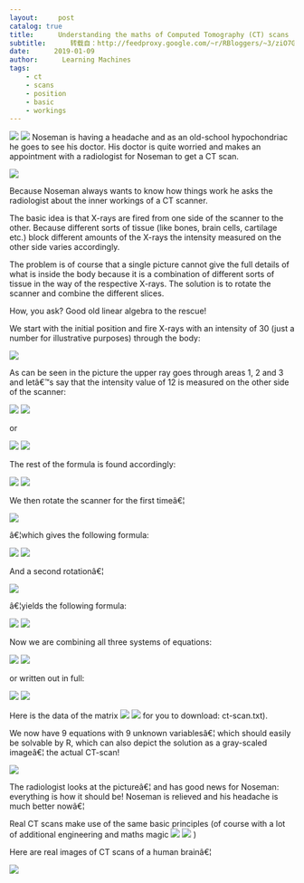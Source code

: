 ```yaml
---
layout:     post
catalog: true
title:      Understanding the maths of Computed Tomography (CT) scans
subtitle:      转载自：http://feedproxy.google.com/~r/RBloggers/~3/ziO7GHQH_V0/
date:      2019-01-09
author:      Learning Machines
tags:
    - ct
    - scans
    - position
    - basic
    - workings
---
```











![](https://i0.wp.com/blog.ephorie.de/wp-content/uploads/2019/01/male-149328_1280-300x206.png?resize=300%2C206)
![](https://i0.wp.com/blog.ephorie.de/wp-content/uploads/2019/01/male-149328_1280-300x206.png?resize=300%2C206)
Noseman is having a headache and as an old-school hypochondriac he goes to see his doctor. His doctor is quite worried and makes an appointment with a radiologist for Noseman to get a CT scan.

![](https://i0.wp.com/blog.ephorie.de/wp-content/uploads/2019/01/Computertomograph_Sensation16.jpg?w=450)


Because Noseman always wants to know how things work he asks the radiologist about the inner workings of a CT scanner.

The basic idea is that X-rays are fired from one side of the scanner to the other. Because different sorts of tissue (like bones, brain cells, cartilage etc.) block different amounts of the X-rays the intensity measured on the other side varies accordingly.

The problem is of course that a single picture cannot give the full details of what is inside the body because it is a combination of different sorts of tissue in the way of the respective X-rays. The solution is to rotate the scanner and combine the different slices. 

How, you ask? Good old linear algebra to the rescue!

We start with the initial position and fire X-rays with an intensity of 30 (just a number for illustrative purposes) through the body:

![](https://i0.wp.com/blog.ephorie.de/wp-content/uploads/2019/01/Slide1-1024x576.png?w=450)


As can be seen in the picture the upper ray goes through areas 1, 2 and 3 and letâ€™s say that the intensity value of 12 is measured on the other side of the scanner: 

 ![](https://i2.wp.com/blog.ephorie.de/wp-content/ql-cache/quicklatex.com-066468d5466dcbf8c9e97f7896906875_l3.png?resize=177%2C15)
![](https://i2.wp.com/blog.ephorie.de/wp-content/ql-cache/quicklatex.com-066468d5466dcbf8c9e97f7896906875_l3.png?resize=177%2C15)


or

 ![](https://i2.wp.com/blog.ephorie.de/wp-content/ql-cache/quicklatex.com-41d730ac56d073cd95221de26b6b2d43_l3.png?resize=138%2C15)
![](https://i2.wp.com/blog.ephorie.de/wp-content/ql-cache/quicklatex.com-41d730ac56d073cd95221de26b6b2d43_l3.png?resize=138%2C15)


The rest of the formula is found accordingly:

 ![](https://i0.wp.com/blog.ephorie.de/wp-content/ql-cache/quicklatex.com-851b62bfdf021a0bee93b5448493147a_l3.png?resize=365%2C219)
![](https://i0.wp.com/blog.ephorie.de/wp-content/ql-cache/quicklatex.com-851b62bfdf021a0bee93b5448493147a_l3.png?resize=365%2C219)


We then rotate the scanner for the first timeâ€¦

![](https://i0.wp.com/blog.ephorie.de/wp-content/uploads/2019/01/Slide2-1024x576.png?w=450)


â€¦which gives the following formula:

 ![](https://i0.wp.com/blog.ephorie.de/wp-content/ql-cache/quicklatex.com-de165b533a8f803b666d71386b3611b9_l3.png?resize=365%2C219)
![](https://i0.wp.com/blog.ephorie.de/wp-content/ql-cache/quicklatex.com-de165b533a8f803b666d71386b3611b9_l3.png?resize=365%2C219)


And a second rotationâ€¦

![](https://i0.wp.com/blog.ephorie.de/wp-content/uploads/2019/01/Slide3-1024x576.png?w=450)


â€¦yields the following formula:

 ![](https://i0.wp.com/blog.ephorie.de/wp-content/ql-cache/quicklatex.com-5f587270a063ead84ef2366ef169b317_l3.png?resize=365%2C219)
![](https://i0.wp.com/blog.ephorie.de/wp-content/ql-cache/quicklatex.com-5f587270a063ead84ef2366ef169b317_l3.png?resize=365%2C219)


Now we are combining all three systems of equations:

 ![](https://i0.wp.com/blog.ephorie.de/wp-content/ql-cache/quicklatex.com-cfaadd4a0fa0291fcd0e3adc0336e152_l3.png?resize=132%2C65)
![](https://i0.wp.com/blog.ephorie.de/wp-content/ql-cache/quicklatex.com-cfaadd4a0fa0291fcd0e3adc0336e152_l3.png?resize=132%2C65)


or written out in full:

 ![](https://i0.wp.com/blog.ephorie.de/wp-content/ql-cache/quicklatex.com-6649c99939b22981ca66d09070407aac_l3.png?resize=365%2C220)
![](https://i0.wp.com/blog.ephorie.de/wp-content/ql-cache/quicklatex.com-6649c99939b22981ca66d09070407aac_l3.png?resize=365%2C220)


Here is the data of the matrix ![](https://i1.wp.com/blog.ephorie.de/wp-content/ql-cache/quicklatex.com-904c604ed19ade99f48d406bd246f54f_l3.png?resize=15%2C13)
![](https://i1.wp.com/blog.ephorie.de/wp-content/ql-cache/quicklatex.com-904c604ed19ade99f48d406bd246f54f_l3.png?resize=15%2C13)
 for you to download: ct-scan.txt).

We now have 9 equations with 9 unknown variablesâ€¦ which should easily be solvable by R, which can also depict the solution as a gray-scaled imageâ€¦ the actual CT-scan!

![](https://i1.wp.com/blog.ephorie.de/wp-content/uploads/2019/01/ct-noseman2.png?w=450)


The radiologist looks at the pictureâ€¦ and has good news for Noseman: everything is how it should be! Noseman is relieved and his headache is much better nowâ€¦

Real CT scans make use of the same basic principles (of course with a lot of additional engineering and maths magic ![](https://i2.wp.com/s.w.org/images/core/emoji/11/72x72/1f609.png?w=456&ssl=1)
![](https://i2.wp.com/s.w.org/images/core/emoji/11/72x72/1f609.png?w=456&ssl=1)
 )

Here are real images of CT scans of a human brainâ€¦

![](https://i1.wp.com/blog.ephorie.de/wp-content/uploads/2019/01/640px-Computed_tomography_of_human_brain_-_large.png?w=450)

